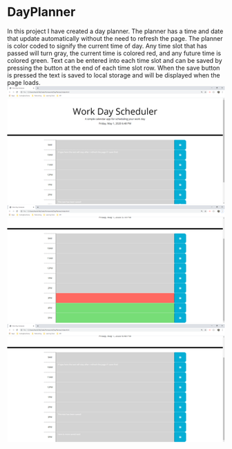 # DayPlanner
In this project I have created a day planner. The planner has a time and date that update automatically without the need to refresh the page. The planner is color coded to signify the current time of day. Any time slot that has passed will turn gray, the current time is colored red, and any future time is colored green. Text can be entered into each time slot and can be saved by pressing the button at the end of each time slot row. When the save button is pressed the text is saved to local storage and will be displayed when the page loads.
![screenshot](./Assets/pictures/WorkDayScheduler3.png)
![screenshot](./Assets/pictures/WorkDayScheduler.png)
![screenshot](./Assets/pictures/WorkDayScheduler2.png)